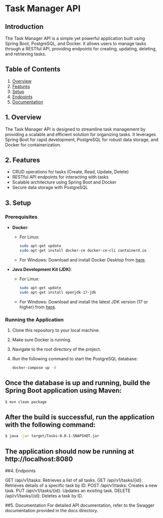 # Task Manager API

## Introduction

The Task Manager API is a simple yet powerful application built using Spring Boot, PostgreSQL, and Docker. It allows users to manage tasks through a RESTful API, providing endpoints for creating, updating, deleting, and retrieving tasks.

## Table of Contents

1. [Overview](#1-overview)
2. [Features](#2-features)
3. [Setup](#3-setup)
4. [Endpoints](#4-endpoints)
5. [Documentation](#5-documentation)

## 1. Overview

The Task Manager API is designed to streamline task management by providing a scalable and efficient solution for organizing tasks. It leverages Spring Boot for rapid development, PostgreSQL for robust data storage, and Docker for containerization.

## 2. Features

- CRUD operations for tasks (Create, Read, Update, Delete)
- RESTful API endpoints for interacting with tasks
- Scalable architecture using Spring Boot and Docker
- Secure data storage with PostgreSQL

## 3. Setup

### Prerequisites

- **Docker**: 
  - For Linux:
    ```bash
    sudo apt-get update
    sudo apt-get install docker-ce docker-ce-cli containerd.io
    ```
  - For Windows:
    Download and install Docker Desktop from [here](https://www.docker.com/products/docker-desktop).

- **Java Development Kit (JDK)**:
  - For Linux:
    ```bash
    sudo apt-get update
    sudo apt-get install openjdk-17-jdk
    ```
  - For Windows:
    Download and install the latest JDK version (17 or higher) from [here](https://www.oracle.com/java/technologies/javase-downloads.html).


### Running the Application

1. Clone this repository to your local machine.
2. Make sure Docker is running.
3. Navigate to the root directory of the project.
4. Run the following command to start the PostgreSQL database:

   ```bash
   docker-compose up -d
   ```
## Once the database is up and running, build the Spring Boot application using Maven:

```bash
$ mvn clean package
```
## After the build is successful, run the application with the following command:

```bash
$ java -jar target/Tasks-0.0.1-SNAPSHOT.jar
```

## The application should now be running at http://localhost:8080

##4. Endpoints

GET /api/v1/tasks: Retrieves a list of all tasks.
GET /api/v1/tasks/{id}: Retrieves details of a specific task by ID.
POST /api/v1/tasks: Creates a new task.
PUT /api/v1/tasks/{id}: Updates an existing task.
DELETE /api/v1/tasks/{id}: Deletes a task by ID.

##5. Documentation
For detailed API documentation, refer to the Swagger documentation provided in the docs directory.

